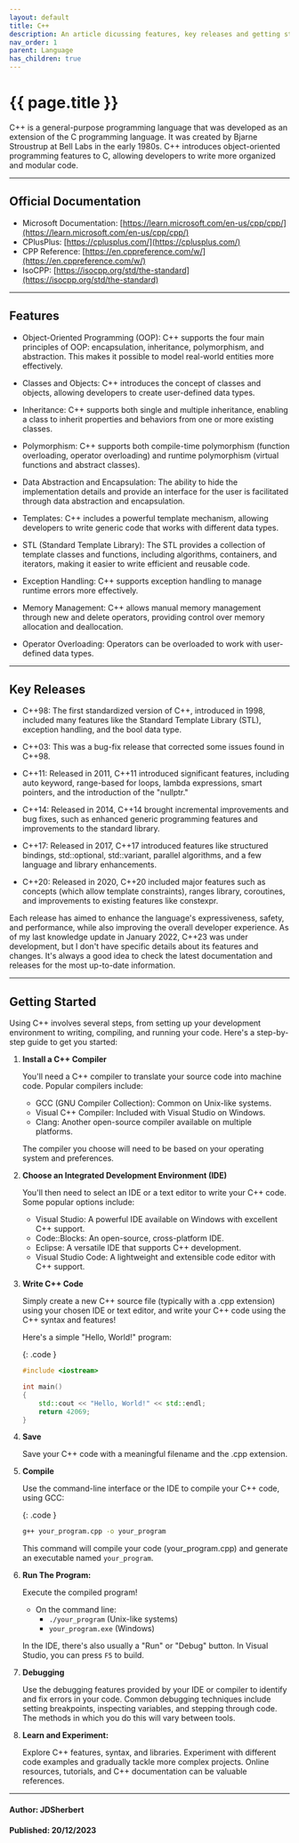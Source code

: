 ```yaml
---
layout: default
title: C++
description: An article dicussing features, key releases and getting started topics about C++ a modern, versatile, object-oriented programming language developed by Microsoft.
nav_order: 1
parent: Language
has_children: true
---
```


{{ page.title }}
======================

C++ is a general-purpose programming language that was developed as an extension of the C programming language. It was created by Bjarne Stroustrup at Bell Labs in the early 1980s. C++ introduces object-oriented programming features to C, allowing developers to write more organized and modular code.

-----------------------------------------------------------------------

## Official Documentation

- Microsoft Documentation: [https://learn.microsoft.com/en-us/cpp/cpp/](https://learn.microsoft.com/en-us/cpp/cpp/)
- CPlusPlus: [https://cplusplus.com/](https://cplusplus.com/)
- CPP Reference: [https://en.cppreference.com/w/](https://en.cppreference.com/w/)
- IsoCPP: [https://isocpp.org/std/the-standard](https://isocpp.org/std/the-standard)

-----------------------------------------------------------------------

## Features

- Object-Oriented Programming (OOP): C++ supports the four main principles of OOP: encapsulation, inheritance, polymorphism, and abstraction. This makes it possible to model real-world entities more effectively.

- Classes and Objects: C++ introduces the concept of classes and objects, allowing developers to create user-defined data types.

- Inheritance: C++ supports both single and multiple inheritance, enabling a class to inherit properties and behaviors from one or more existing classes.

- Polymorphism: C++ supports both compile-time polymorphism (function overloading, operator overloading) and runtime polymorphism (virtual functions and abstract classes).

- Data Abstraction and Encapsulation: The ability to hide the implementation details and provide an interface for the user is facilitated through data abstraction and encapsulation.

- Templates: C++ includes a powerful template mechanism, allowing developers to write generic code that works with different data types.

- STL (Standard Template Library): The STL provides a collection of template classes and functions, including algorithms, containers, and iterators, making it easier to write efficient and reusable code.

- Exception Handling: C++ supports exception handling to manage runtime errors more effectively.

- Memory Management: C++ allows manual memory management through new and delete operators, providing control over memory allocation and deallocation.

- Operator Overloading: Operators can be overloaded to work with user-defined data types.

-----------------------------------------------------------------------

## Key Releases

- C++98: The first standardized version of C++, introduced in 1998, included many features like the Standard Template Library (STL), exception handling, and the bool data type.

- C++03: This was a bug-fix release that corrected some issues found in C++98.

- C++11: Released in 2011, C++11 introduced significant features, including auto keyword, range-based for loops, lambda expressions, smart pointers, and the introduction of the "nullptr."

- C++14: Released in 2014, C++14 brought incremental improvements and bug fixes, such as enhanced generic programming features and improvements to the standard library.

- C++17: Released in 2017, C++17 introduced features like structured bindings, std::optional, std::variant, parallel algorithms, and a few language and library enhancements.

- C++20: Released in 2020, C++20 included major features such as concepts (which allow template constraints), ranges library, coroutines, and improvements to existing features like constexpr.

Each release has aimed to enhance the language's expressiveness, safety, and performance, while also improving the overall developer experience. As of my last knowledge update in January 2022, C++23 was under development, but I don't have specific details about its features and changes. It's always a good idea to check the latest documentation and releases for the most up-to-date information.



-----------------------------------------------------------------------

## Getting Started

Using C++ involves several steps, from setting up your development environment to writing, compiling, and running your code. Here's a step-by-step guide to get you started:

1. **Install a C++ Compiler**

    You'll need a C++ compiler to translate your source code into machine code. Popular compilers include:

    - GCC (GNU Compiler Collection): Common on Unix-like systems.
    - Visual C++ Compiler: Included with Visual Studio on Windows.
    - Clang: Another open-source compiler available on multiple platforms.
  
    The compiler you choose will need to be based on your operating system and preferences.

2. **Choose an Integrated Development Environment (IDE)**

    You'll then need to select an IDE or a text editor to write your C++ code. Some popular options include:

    - Visual Studio: A powerful IDE available on Windows with excellent C++ support.
    - Code::Blocks: An open-source, cross-platform IDE.
    - Eclipse: A versatile IDE that supports C++ development.
    - Visual Studio Code: A lightweight and extensible code editor with C++ support.

3. **Write C++ Code**

    Simply create a new C++ source file (typically with a .cpp extension) using your chosen IDE or text editor, and write your C++ code using the C++ syntax and features!

    Here's a simple "Hello, World!" program:

    {: .code }
    ```cpp
    #include <iostream>

    int main() 
    {
        std::cout << "Hello, World!" << std::endl;
        return 42069;
    }
    ```

4. **Save**

    Save your C++ code with a meaningful filename and the .cpp extension.

5. **Compile**

    Use the command-line interface or the IDE to compile your C++ code, using GCC:

    {: .code }
    ```bash
    g++ your_program.cpp -o your_program
    ```

    This command will compile your code (your_program.cpp) and generate an executable named `your_program`.

6. **Run The Program:**

    Execute the compiled program!

    - On the command line:
      - `./your_program` (Unix-like systems)
      - `your_program.exe` (Windows)

    In the IDE, there's also usually a "Run" or "Debug" button. In Visual Studio, you can press `F5` to build.

7. **Debugging**

    Use the debugging features provided by your IDE or compiler to identify and fix errors in your code. Common debugging techniques include setting breakpoints, inspecting variables, and stepping through code. The methods in which you do this will vary between tools.

8. **Learn and Experiment:**

    Explore C++ features, syntax, and libraries. Experiment with different code examples and gradually tackle more complex projects. Online resources, tutorials, and C++ documentation can be valuable references.

---

#### Author: JDSherbert
#### Published: 20/12/2023
